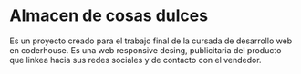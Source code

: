 # Almacen de cosas dulces
Es un proyecto creado para el trabajo final de la cursada de desarrollo web en coderhouse.
Es una web responsive desing, publicitaria del producto que linkea hacia sus redes sociales y de contacto con el vendedor.
